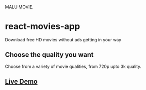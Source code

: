 MALU MOVIE.
# react-movies-app 

Download free HD movies without ads getting in your way


## Choose the quality you want

Choose from a variety of movie qualities, from 720p upto 3k quality.


## [Live Demo]()
